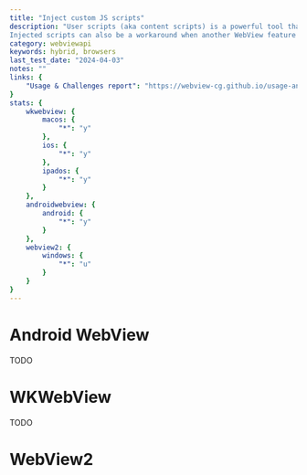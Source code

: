 ```yaml
---
title: "Inject custom JS scripts"
description: "User scripts (aka content scripts) is a powerful tool that unlocks many possibilities such as: content customization, security and privacy protection, enriching web app functionality.
Injected scripts can also be a workaround when another WebView feature is not available: for example, due to the lack of granular cookie control in native WebView APIs, one method is to inject a script to augment document.cookie API. "
category: webviewapi
keywords: hybrid, browsers
last_test_date: "2024-04-03"
notes: ""
links: {
    "Usage & Challenges report": "https://webview-cg.github.io/usage-and-challenges/#inject-custom-js-scripts",
}
stats: {
    wkwebview: {
		macos: {
			"*": "y"
		},
		ios: {
			"*": "y"
		},
        ipados: {
            "*": "y"
        }
	},
    androidwebview: {
        android: {
            "*": "y"
        }
    },
    webview2: {
        windows: {
            "*": "u"
        }
    }
}
---
```


# Android WebView

TODO

# WKWebView

TODO

# WebView2